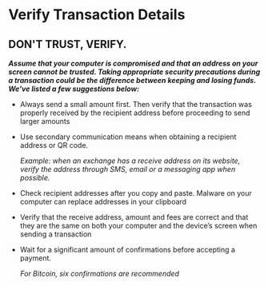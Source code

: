 # Verify Transaction Details

## DON'T TRUST, VERIFY.

**_Assume that your computer is compromised and that an address on your screen cannot be trusted. Taking appropriate security precautions during a transaction could be the difference between keeping and losing funds. We've listed a few suggestions below:_**

-   Always send a small amount first. Then verify that the transaction was properly received by the recipient address before proceeding to send larger amounts
-   Use secondary communication means when obtaining a recipient address or QR code.  
      
    _Example:  when an exchange has a receive address on its website, verify the address through SMS, email or a messaging app when possible._
-   Check recipient addresses after you copy and paste. Malware on your computer can replace addresses in your clipboard
-   Verify that the receive address, amount and fees are correct and that they are the same on both your computer and the device’s screen when sending a transaction
-   Wait for a significant amount of confirmations before accepting a payment.  
      
    _For Bitcoin, six confirmations are recommended_
